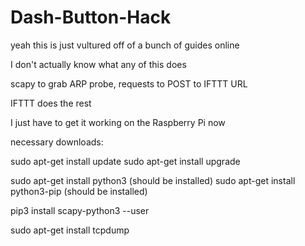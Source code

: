# Dash-Button-Hack

  
yeah this is just vultured off of a bunch of guides online 

I don't actually know what any of this does 

scapy to grab ARP probe, requests to POST to IFTTT URL

IFTTT does the rest

I just have to get it working on the Raspberry Pi now



necessary downloads:

sudo apt-get install update
sudo apt-get install upgrade

sudo apt-get install python3 (should be installed) 
sudo apt-get install python3-pip (should be installed) 

pip3 install scapy-python3 --user 

sudo apt-get install tcpdump
